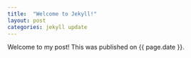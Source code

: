 ```yaml
---
title:  "Welcome to Jekyll!"
layout: post
categories: jekyll update
---
```


Welcome to my post! This was published on {{ page.date }}.